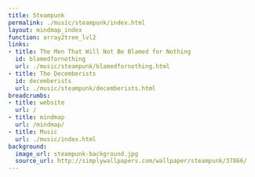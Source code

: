 ```yaml
---
title: Steampunk
permalink: ./music/steampunk/index.html
layout: mindmap_index
function: array2tree_lvl2
links:
- title: The Men That Will Not Be Blamed for Nothing
  id: blamedfornothing
  url: ./music/steampunk/blamedfornothing.html
- title: The Decemberists
  id: decemberists
  url: ./music/steampunk/decemberists.html
breadcrumbs:
- title: website
  url: /
- title: mindmap
  url: /mindmap/
- title: Music
  url: ./music/index.html
background:
  image_url: steampunk-background.jpg
  source_url: http://simplywallpapers.com/wallpaper/steampunk/37866/
---
```

